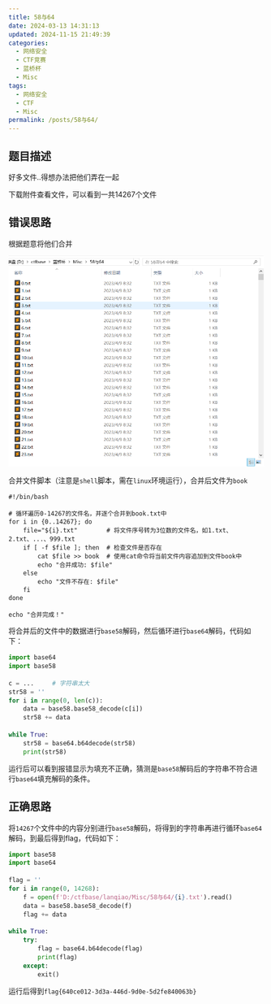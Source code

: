 ```yaml
---
title: 58与64
date: 2024-03-13 14:31:13
updated: 2024-11-15 21:49:39
categories:
  - 网络安全
  - CTF竞赛
  - 蓝桥杯
  - Misc
tags:
  - 网络安全
  - CTF
  - Misc
permalink: /posts/58与64/
---
```

## 题目描述

好多文件..得想办法把他们弄在一起

下载附件查看文件，可以看到一共14267个文件

## 错误思路

根据题意将他们合并

![7tnhx](58与64/7tnhx.png)

合并文件脚本（注意是`shell`脚本，需在`linux`环境运行），合并后文件为`book`

```shell
#!/bin/bash

# 循环遍历0-14267的文件名，并逐个合并到book.txt中
for i in {0..14267}; do
    file="${i}.txt"        # 将文件序号转为3位数的文件名，如1.txt、2.txt、...、999.txt
    if [ -f $file ]; then  # 检查文件是否存在
        cat $file >> book  # 使用cat命令将当前文件内容追加到文件book中
        echo "合并成功: $file"
    else
        echo "文件不存在: $file"
    fi
done

echo "合并完成！"

```



将合并后的文件中的数据进行`base58`解码，然后循环进行`base64`解码，代码如下：

```python
import base64
import base58

c = ...		# 字符串太大
str58 = ''
for i in range(0, len(c)):
    data = base58.base58_decode(c[i])
    str58 += data

while True:
    str58 = base64.b64decode(str58)
    print(str58)

```

运行后可以看到报错显示为填充不正确，猜测是`base58`解码后的字符串不符合进行`base64`填充解码的条件。

## 正确思路

将`14267`个文件中的内容分别进行`base58`解码，将得到的字符串再进行循环`base64`解码，到最后得到flag，代码如下：

```python
import base58
import base64

flag = ''
for i in range(0, 14268):
    f = open(f'D:/ctfbase/lanqiao/Misc/58与64/{i}.txt').read()
    data = base58.base58_decode(f)
    flag += data

while True:
    try:
        flag = base64.b64decode(flag)
        print(flag)
    except:
        exit()
```

运行后得到`flag{640ce012-3d3a-446d-9d0e-5d2fe840063b}`

